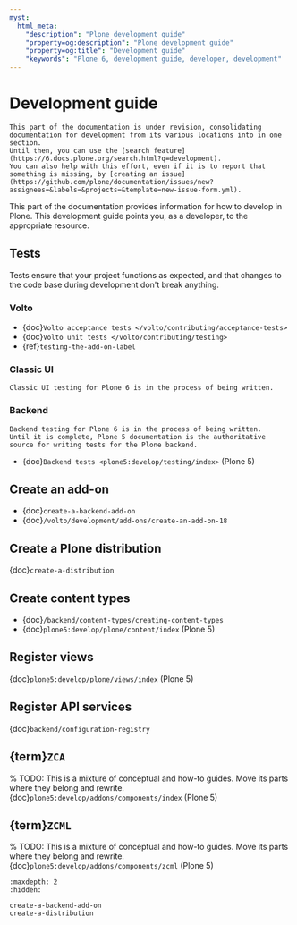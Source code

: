 ```yaml
---
myst:
  html_meta:
    "description": "Plone development guide"
    "property=og:description": "Plone development guide"
    "property=og:title": "Development guide"
    "keywords": "Plone 6, development guide, developer, development"
---
```


# Development guide

```{note}
This part of the documentation is under revision, consolidating documentation for development from its various locations into in one section.
Until then, you can use the [search feature](https://6.docs.plone.org/search.html?q=development).
You can also help with this effort, even if it is to report that something is missing, by [creating an issue](https://github.com/plone/documentation/issues/new?assignees=&labels=&projects=&template=new-issue-form.yml).
```

This part of the documentation provides information for how to develop in Plone.
This development guide points you, as a developer, to the appropriate resource.


## Tests

Tests ensure that your project functions as expected, and that changes to the code base during development don't break anything.


### Volto

-   {doc}`Volto acceptance tests </volto/contributing/acceptance-tests>`
-   {doc}`Volto unit tests </volto/contributing/testing>`
-   {ref}`testing-the-add-on-label`


### Classic UI

```{note}
Classic UI testing for Plone 6 is in the process of being written.
```


### Backend

```{note}
Backend testing for Plone 6 is in the process of being written.
Until it is complete, Plone 5 documentation is the authoritative source for writing tests for the Plone backend.
```

-   {doc}`Backend tests <plone5:develop/testing/index>` (Plone 5)


## Create an add-on

-   {doc}`create-a-backend-add-on`
-   {doc}`/volto/development/add-ons/create-an-add-on-18`


## Create a Plone distribution

{doc}`create-a-distribution`


## Create content types

-   {doc}`/backend/content-types/creating-content-types`
-   {doc}`plone5:develop/plone/content/index` (Plone 5)


## Register views

{doc}`plone5:develop/plone/views/index` (Plone 5)


## Register API services

{doc}`backend/configuration-registry`


## {term}`ZCA`
% TODO: This is a mixture of conceptual and how-to guides. Move its parts where they belong and rewrite.
{doc}`plone5:develop/addons/components/index` (Plone 5)


## {term}`ZCML`
% TODO: This is a mixture of conceptual and how-to guides. Move its parts where they belong and rewrite.
{doc}`plone5:develop/addons/components/zcml` (Plone 5)


```{toctree}
:maxdepth: 2
:hidden:

create-a-backend-add-on
create-a-distribution
```
